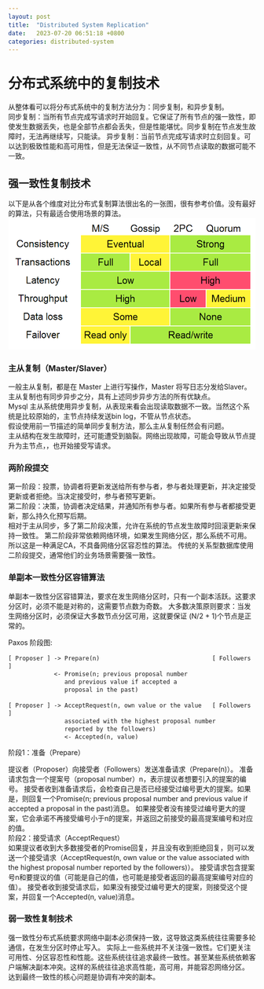 ```yaml
---
layout: post
title:  "Distributed System Replication"
date:   2023-07-20 06:51:18 +0800
categories: distributed-system 
---
```

# 分布式系统中的复制技术
从整体看可以将分布式系统中的复制方法分为：同步复制，和异步复制。  
同步复制：当所有节点完成写请求时开始回复。它保证了所有节点的强一致性，即使发生数据丢失，也是全部节点都会丢失，但是性能堪忧。同步复制在节点发生故障时，无法再继续写，只能读。
异步复制：当前节点完成写请求时立刻回复。可以达到极致性能和高可用性，但是无法保证一致性，从不同节点读取的数据可能不一致。

## 强一致性复制技术
以下是从各个维度对比分布式复制算法很出名的一张图，很有参考价值。没有最好的算法，只有最适合使用场景的算法。
![lamport clock](https://github.com/jerrybaoo/jerrybaoo.github.io/raw/main/docs/images/google-transact09.png)

### 主从复制（Master/Slaver）
一般主从复制，都是在 Master 上进行写操作，Master 将写日志分发给Slaver。
主从复制也有同步异步之分，具有上述同步异步方法的所有优缺点。  
Mysql 主从系统使用异步复制，从表现来看会出现读取数据不一致。当然这个系统是比较原始的，主节点持续发送bin log，不管从节点状态。   
假设使用前一节描述的简单同步复制方法，那么主从复制任然会有问题。  
主从结构在发生故障时，还可能遭受到脑裂。网络出现故障，可能会导致从节点提升为主节点，，也开始接受写请求。

### 两阶段提交
第一阶段：投票，协调者将更新发送给所有参与者，参与者处理更新，并决定接受更新或者拒绝。当决定接受时，参与者预写更新。  
第二阶段：决策，协调者决定结果，并通知所有参与者。如果所有参与者都接受更新，那么持久化预写后期。  
相对于主从同步，多了第二阶段决策，允许在系统的节点发生故障时回滚更新来保持一致性。
第二阶段非常依赖网络环境，如果发生网络分区，那么系统不可用。所以这是一种满足CA，不具备网络分区容忍性的算法。
传统的关系型数据库使用二阶段提交，通常他们的业务场景需要强一致性。

### 单副本一致性分区容错算法
单副本一致性分区容错算法，要求在发生网络分区时，只有一个副本活跃。这要求分区时，必须不能是对称的，这需要节点数为奇数。
大多数决策原则要求：当发生网络分区时，必须保证大多数节点分区可用，这就要保证 (N/2 + 1)个节点是正常的。

Paxos 阶段图:
```
[ Proposer ] -> Prepare(n)                                [ Followers ]
             <- Promise(n; previous proposal number
                and previous value if accepted a
                proposal in the past)

[ Proposer ] -> AcceptRequest(n, own value or the value   [ Followers ]
                associated with the highest proposal number
                reported by the followers)
                <- Accepted(n, value)
```
阶段1：准备（Prepare）

提议者（Proposer）向接受者（Followers）发送准备请求（Prepare(n)）。
准备请求包含一个提案号（proposal number）n，表示提议者想要引入的提案的编号。
接受者收到准备请求后，会检查自己是否已经接受过编号更大的提案。如果是，则回复一个Promise(n; previous proposal number and previous value if accepted a proposal in the past)消息。
如果接受者没有接受过编号更大的提案，它会承诺不再接受编号小于n的提案，并返回之前接受的最高提案编号和对应的值。  
阶段2：接受请求（AcceptRequest）  
如果提议者收到大多数接受者的Promise回复，并且没有收到拒绝回复，则可以发送一个接受请求（AcceptRequest(n, own value or the value associated with the highest proposal number reported by the followers)）。
接受请求包含提案号n和要提议的值（可能是自己的值，也可能是接受者返回的最高提案编号对应的值）。
接受者收到接受请求后，如果没有接受过编号更大的提案，则接受这个提案，并回复一个Accepted(n, value)消息。

### 弱一致性复制技术
强一致性分布式系统要求网络中副本必须保持一致，这导致这类系统往往需要多轮通信，在发生分区时停止写入。
实际上一些系统并不关注强一致性。它们更关注可用性、分区容忍性和性能。这些系统往往追求最终一致性。甚至某些系统依赖客户端解决副本冲突。这样的系统往往追求高性能，高可用，并能容忍网络分区。
达到最终一致性的核心问题是协调有冲突的副本。


